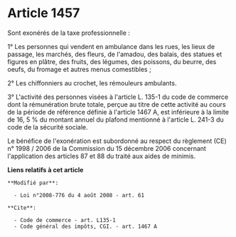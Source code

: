 # Article 1457

Sont exonérés de la taxe professionnelle : 

1° Les personnes qui vendent en ambulance dans les rues, les lieux de passage, les marchés, des fleurs, de l'amadou, des
balais, des statues et figures en plâtre, des fruits, des légumes, des poissons, du beurre, des oeufs, du fromage et autres
menus comestibles ; 

2° Les chiffonniers au crochet, les rémouleurs ambulants. 

3° L'activité des personnes visées à l'article L. 135-1 du code de commerce dont la rémunération brute totale, perçue au
titre de cette activité au cours de la période de référence définie à l'article 1467 A, est inférieure à la limite de 16, 5 %
du montant annuel du plafond mentionné à l'article L. 241-3 du code de la sécurité sociale. 

Le bénéfice de l'exonération est subordonné au respect du règlement (CE) n° 1998 / 2006 de la Commission du 15 décembre 2006
concernant l'application des articles 87 et 88 du traité aux aides de minimis.

**Liens relatifs à cet article**

	**Modifié par**:

	  - Loi n°2008-776 du 4 août 2008 - art. 61

	**Cite**:

	  - Code de commerce - art. L135-1
	  - Code général des impôts, CGI. - art. 1467 A
